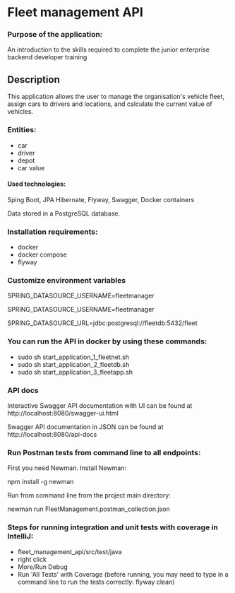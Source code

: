 
# Fleet management API

### Purpose of the application: 
An introduction to the skills required to complete the junior enterprise backend developer training

## Description
This application allows the user to manage the organisation's vehicle fleet, assign cars to drivers and locations, 
and calculate the current value of vehicles.

### Entities:   
- car
- driver
- depot
- car value


#### Used technologies:
Sping Boot, JPA Hibernate, Flyway, Swagger, Docker containers

Data stored in a PostgreSQL database.

### Installation requirements:
- docker
- docker compose
- flyway

### Customize environment variables

SPRING_DATASOURCE_USERNAME=fleetmanager

SPRING_DATASOURCE_USERNAME=fleetmanager

SPRING_DATASOURCE_URL=jdbc:postgresql://fleetdb:5432/fleet

### You can run the API in docker by using these commands:
- sudo sh start_application_1_fleetnet.sh
- sudo sh start_application_2_fleetdb.sh
- sudo sh start_application_3_fleetapp.sh


### API docs
Interactive Swagger API documentation with UI can be found at http://localhost:8080/swagger-ui.html

Swagger API documentation in JSON can be found at http://localhost:8080/api-docs


### Run Postman tests from command line to all endpoints:
First you need Newman. Install Newman: 

npm install -g newman

Run from command line from the project main directory: 

newman run FleetManagement.postman_collection.json 

### Steps for running integration and unit tests with coverage in IntelliJ:
 - fleet_management_api/src/test/java  
 - right click  
 - More/Run Debug  
 - Run 'All Tests' with Coverage
 (before running, you may need to type in a command line to run the tests correctly: flyway clean)
